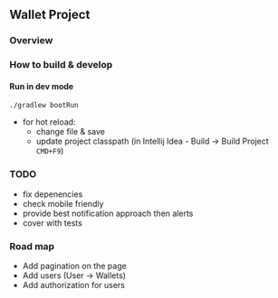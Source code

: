 ## Wallet Project

### Overview

### How to build & develop

#### Run in dev mode

`./gradlew bootRun`

* for hot reload:
  * change file & save
  * update project classpath (in Intellij Idea - Build -> Build Project `CMD+F9`)

### TODO

* fix depenencies
* check mobile friendly
* provide best notification approach then alerts
* cover with tests

### Road map

* Add pagination on the page
* Add users (User -> Wallets)
* Add authorization for users
